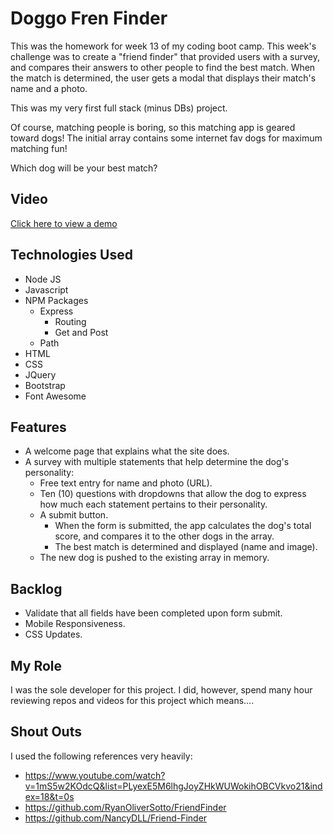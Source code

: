 # Doggo Fren Finder 

This was the homework for week 13 of my coding boot camp. This week's challenge was to create a "friend finder" that provided users with a survey, and compares their answers to other people to find the best match. When the match is determined, the user gets a modal that displays their match's name and a photo. 

This was my very first full stack (minus DBs) project. 

Of course, matching people is boring, so this matching app is geared toward dogs! The initial array contains some internet fav dogs for maximum matching fun! 

Which dog will be your best match?

## Video 
[Click here to view a demo](https://embed.vidyard.com/share/BmR4rzQmfZrZo5joCMK2uH? "Named link title") 

## Technologies Used 
* Node JS 
* Javascript 
* NPM Packages 
    * Express 
        * Routing 
        * Get and Post 
    * Path 
* HTML 
* CSS 
* JQuery 
* Bootstrap
* Font Awesome 

## Features 
* A welcome page that explains what the site does. 
* A survey with multiple statements that help determine the dog's personality: 
    * Free text entry for name and photo (URL). 
    * Ten (10) questions with dropdowns that allow the dog to express how much each statement pertains to their personality. 
    * A submit button. 
        * When the form is submitted, the app calculates the dog's total score, and compares it to the other dogs in the array. 
        * The best match is determined and displayed (name and image).
    * The new dog is pushed to the existing array in memory. 

## Backlog 
* Validate that all fields have been completed upon form submit. 
* Mobile Responsiveness. 
* CSS Updates. 

## My Role 
I was the sole developer for this project. I did, however, spend many hour reviewing repos and videos for this project which means.... 

## Shout Outs 
I used the following references very heavily: 
* https://www.youtube.com/watch?v=1mS5w2KOdcQ&list=PLyexE5M6lhgJoyZHkWUWokihOBCVkvo21&index=18&t=0s
* https://github.com/RyanOliverSotto/FriendFinder
* https://github.com/NancyDLL/Friend-Finder

